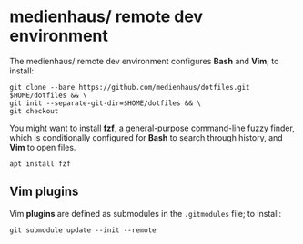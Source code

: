 # medienhaus/ remote dev environment

The medienhaus/ remote dev environment configures **Bash** and **Vim**; to install:

```
git clone --bare https://github.com/medienhaus/dotfiles.git $HOME/dotfiles && \
git init --separate-git-dir=$HOME/dotfiles && \
git checkout
```

You might want to install [**fzf**](https://github.com/junegunn/fzf/), a general-purpose command-line fuzzy finder, which is conditionally configured for **Bash** to search through history, and **Vim** to open files.

```
apt install fzf
```

## Vim plugins

Vim **plugins** are defined as submodules in the `.gitmodules` file; to install:

```
git submodule update --init --remote
```
